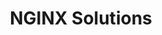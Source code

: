 ---
title: NGINX Solutions
description: F5 NGINX provides a suite of products that form the core of what organizations need to deliver applications and APIs with performance, reliability, security, and scale.
---